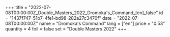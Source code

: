 +++
title = "2022-07-08T00:00:00Z_Double_Masters_2022_Dromoka's_Command_[en]_false"
id = "1437f747-51b7-4fe1-bd98-282a27c3470f"
date = "2022-07-08T00:00:00Z"
name = "Dromoka's Command"
lang = ["en"]
price = "0.53"
quantity = 4
foil = false
set = "Double Masters 2022"
+++
